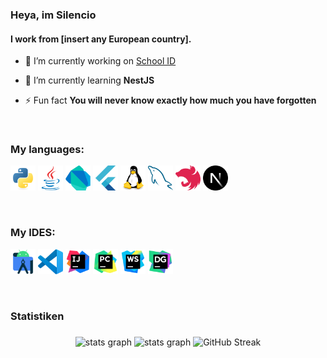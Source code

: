 ### Heya, im Silencio

#### I work from [insert any European country].

- 🔭 I’m currently working on [School ID](https://schoolid.de)

- 🌱 I’m currently learning **NestJS**

- ⚡ Fun fact **You will never know exactly how much you have forgotten**

<br/>

### My languages:

<p> 
  <a href="https://www.python.org" target="_blank" rel="noreferrer"> <img src="https://raw.githubusercontent.com/devicons/devicon/master/icons/python/python-original.svg" alt="python" width="40" height="40"/></a> 
  <a href="https://www.java.com" target="_blank" rel="noreferrer"> <img src="https://raw.githubusercontent.com/devicons/devicon/master/icons/java/java-original.svg" alt="java" width="40" height="40"/></a> 
  <a href="https://dart.dev" target="_blank" rel="noreferrer"> <img src="https://raw.githubusercontent.com/devicons/devicon/master/icons/dart/dart-original.svg" alt="dart" width="40" height="40"/></a> 
  <a href="https://flutter.dev" target="_blank" rel="noreferrer"> <img src="https://raw.githubusercontent.com/devicons/devicon/master/icons/flutter/flutter-original.svg" alt="flutter" width="40" height="40"/></a> 
  <a href="https://www.linux.org/" target="_blank" rel="noreferrer"> <img src="https://raw.githubusercontent.com/devicons/devicon/master/icons/linux/linux-original.svg" alt="linux" width="40" height="40"/></a> 
  <a href="https://www.mysql.com/" target="_blank" rel="noreferrer"> <img src="https://raw.githubusercontent.com/devicons/devicon/master/icons/mysql/mysql-original.svg" alt="mysql" width="40" height="40"/></a> 
  <a href="https://nestjs.com/" target="_blank" rel="noreferrer"> <img src="https://raw.githubusercontent.com/devicons/devicon/master/icons/nestjs/nestjs-original.svg" alt="nestjs" width="40" height="40"/></a> 
  <a href="https://nextjs.org/" target="_blank" rel="noreferrer"> <img src="https://raw.githubusercontent.com/devicons/devicon/master/icons/nextjs/nextjs-original.svg" alt="nextjs" width="40" height="40"/></a> 
</p>

<br/>

### My IDES:

<p> 
  <a href="https://developer.android.com/studio" target="_blank" rel="noreferrer"> <img src="https://raw.githubusercontent.com/devicons/devicon/master/icons/androidstudio/androidstudio-original.svg" alt="androidstudio" width="40" height="40"/></a> 
  <a href="https://code.visualstudio.com/" target="_blank" rel="noreferrer"> <img src="https://raw.githubusercontent.com/devicons/devicon/master/icons/vscode/vscode-original.svg" alt="vscode" width="40" height="40"/></a> 
  <a href="https://www.jetbrains.com/idea/" target="_blank" rel="noreferrer"> <img src="https://raw.githubusercontent.com/devicons/devicon/master/icons/intellij/intellij-original.svg" alt="intellij" width="40" height="40"/></a> 
  <a href="https://www.jetbrains.com/pycharm/" target="_blank" rel="noreferrer"> <img src="https://raw.githubusercontent.com/devicons/devicon/master/icons/pycharm/pycharm-original.svg" alt="pycharm" width="40" height="40"/></a> 
  <a href="https://www.jetbrains.com/webstorm/" target="_blank" rel="noreferrer"> <img src="https://raw.githubusercontent.com/devicons/devicon/master/icons/webstorm/webstorm-original.svg" alt="pycharm" width="40" height="40"/></a> 
  <a href="https://www.jetbrains.com/datagrip/" target="_blank" rel="noreferrer"> <img src="https://raw.githubusercontent.com/devicons/devicon/master/icons/datagrip/datagrip-original.svg" alt="pycharm" width="40" height="40"/></a> 
</p>

<br/>

<h3 align="left">Statistiken</h3>

###

<div align="center">
  <img src="https://private-vercel-api.vercel.app/api/index?username=s1lencio&hide_title=false&hide_rank=true&show_icons=true&include_all_commits=true&count_private=true&disable_animations=false&theme=github_dark&locale=en&hide_border=true&order=1" height="250" alt="stats graph" />
  <img src="https://private-vercel-api.vercel.app/api/top-langs/?username=s1lencio&layout=donut&hide_title=false&hide_rank=false&show_icons=true&include_all_commits=true&count_private=true&disable_animations=false&theme=github_dark&locale=en&hide_border=true&order=1" height="250" alt="stats graph" />
  <img src="https://streak-stats.demolab.com?user=s1lencio&theme=github-dark&hide_border=true&date_format=j%20M%5B%20Y%5D&card_width=200&card_height=250&hide_current_streak=true&hide_longest_streak=true" alt="GitHub Streak" />
</div>
